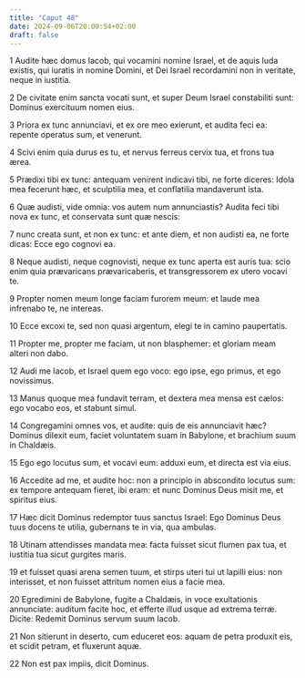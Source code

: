 ```yaml
---
title: "Caput 48"
date: 2024-09-06T20:00:54+02:00
draft: false
---
```



1 Audite hæc domus Iacob, qui vocamini nomine Israel, et de aquis Iuda existis, qui iuratis in nomine Domini, et Dei Israel recordamini non in veritate, neque in iustitia.

2 De civitate enim sancta vocati sunt, et super Deum Israel constabiliti sunt: Dominus exercituum nomen eius.

3 Priora ex tunc annunciavi, et ex ore meo exierunt, et audita feci ea: repente operatus sum, et venerunt.

4 Scivi enim quia durus es tu, et nervus ferreus cervix tua, et frons tua ærea.

5 Prædixi tibi ex tunc: antequam venirent indicavi tibi, ne forte diceres: Idola mea fecerunt hæc, et sculptilia mea, et conflatilia mandaverunt ista.

6 Quæ audisti, vide omnia: vos autem num annunciastis? Audita feci tibi nova ex tunc, et conservata sunt quæ nescis:

7 nunc creata sunt, et non ex tunc: et ante diem, et non audisti ea, ne forte dicas: Ecce ego cognovi ea.

8 Neque audisti, neque cognovisti, neque ex tunc aperta est auris tua: scio enim quia prævaricans prævaricaberis, et transgressorem ex utero vocavi te.

9 Propter nomen meum longe faciam furorem meum: et laude mea infrenabo te, ne intereas.

10 Ecce excoxi te, sed non quasi argentum, elegi te in camino paupertatis.

11 Propter me, propter me faciam, ut non blasphemer: et gloriam meam alteri non dabo.

12 Audi me Iacob, et Israel quem ego voco: ego ipse, ego primus, et ego novissimus.

13 Manus quoque mea fundavit terram, et dextera mea mensa est cælos: ego vocabo eos, et stabunt simul.

14 Congregamini omnes vos, et audite: quis de eis annunciavit hæc? Dominus dilexit eum, faciet voluntatem suam in Babylone, et brachium suum in Chaldæis.

15 Ego ego locutus sum, et vocavi eum: adduxi eum, et directa est via eius.

16 Accedite ad me, et audite hoc: non a principio in abscondito locutus sum: ex tempore antequam fieret, ibi eram: et nunc Dominus Deus misit me, et spiritus eius.

17 Hæc dicit Dominus redemptor tuus sanctus Israel: Ego Dominus Deus tuus docens te utilia, gubernans te in via, qua ambulas.

18 Utinam attendisses mandata mea: facta fuisset sicut flumen pax tua, et iustitia tua sicut gurgites maris.

19 et fuisset quasi arena semen tuum, et stirps uteri tui ut lapilli eius: non interisset, et non fuisset attritum nomen eius a facie mea.

20 Egredimini de Babylone, fugite a Chaldæis, in voce exultationis annunciate: auditum facite hoc, et efferte illud usque ad extrema terræ. Dicite: Redemit Dominus servum suum Iacob.

21 Non sitierunt in deserto, cum educeret eos: aquam de petra produxit eis, et scidit petram, et fluxerunt aquæ.

22 Non est pax impiis, dicit Dominus.

